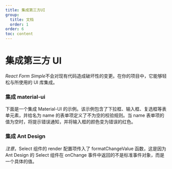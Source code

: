 ```yaml
---
title: 集成第三方UI
group:
  title: 文档
  order: 1
order: 6
toc: content
---
```


# 集成第三方 UI

*React Form Simple*不会对现有代码造成破坏性的变更。在你的项目中，它能够轻松与所使用的 UI 库集成。

### <Mdh>集成 material-ui</Mdh>

下面是一个集成 Material-UI 的示例。该示例包含了下拉框、输入框、复选框等表单元素，并给名为 name 的表单项定义了不为空的校验规则。当 name 表单项的值为空时，将提示错误通知，并将输入框的颜色变为错误的红色。
<code src="../demos/integrationUI/_material-ui.tsx"></code>

### <Mdh>集成 Ant Design</Mdh>

_注意_，Select 组件的 render 配置项传入了 formatChangeValue 函数，这是因为 Ant Design 的 Select 组件在 onChange 事件中返回的不是标准事件对象，而是一个具体的值。
<code src="../demos/integrationUI/_antd.tsx"></code>
